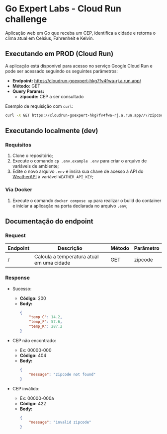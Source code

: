 <!-- markdownlint-disable MD007 MD031 MD034 -->

# Go Expert Labs - Cloud Run challenge

Aplicação web em Go que receba um CEP, identifica a cidade e retorna o clima atual em Celsius, Fahrenheit e Kelvin.

## Executando em PROD (Cloud Run)

A aplicação está disponível para acesso no serviço Google Cloud Run e pode ser acessado seguindo os seguintes parâmetros:

-   **Endpoint:** https://cloudrun-goexpert-hkg7fv4fwa-rj.a.run.app/
-   **Método:** GET
-   **Query Params:**
    -   **zipcode:** CEP a ser consultado

Exemplo de requisição com `curl`:

```bash
curl -X GET https://cloudrun-goexpert-hkg7fv4fwa-rj.a.run.app//\?zipcode\=82540091
```

## Executando localmente (dev)

### Requisitos

1. Clone o repositório;
2. Execute o comando `cp .env.example .env` para criar o arquivo de variáveis de ambiente;
3. Edite o novo arquivo `.env` e insira sua chave de acesso à API do [WeatherAPI](https://www.weatherapi.com/) à variável `WEATHER_API_KEY`;

### Via Docker

1. Execute o comando `docker compose up` para realizar o build do container e iniciar a aplicação na porta declarada no arquivo `.env`;

## Documentação do endpoint

### Request

| Endpoint | Descrição                                 | Método | Parâmetro |
| -------- | ----------------------------------------- | ------ | --------- |
| /        | Calcula a temperatura atual em uma cidade | GET    | zipcode   |

### Response

-   Sucesso:

    -   **Código:** 200
    -   **Body:**
        ```json
        {
        	"temp_C": 14.2,
        	"temp_F": 57.6,
        	"temp_K": 287.2
        }
        ```

-   CEP não encontrado:

    -   Ex: 00000-000
    -   **Código:** 404
    -   **Body:**
        ```json
        {
        	"message": "zipcode not found"
        }
        ```

-   CEP inválido:
    -   Ex: 00000-000a
    -   **Código:** 422
    -   **Body:**
        ```json
        {
        	"message": "invalid zipcode"
        }
        ```
